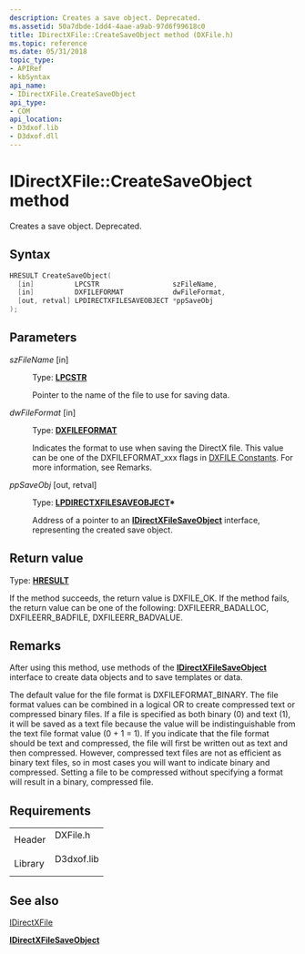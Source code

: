 ```yaml
---
description: Creates a save object. Deprecated.
ms.assetid: 50a7dbde-1dd4-4aae-a9ab-97d6f99618c0
title: IDirectXFile::CreateSaveObject method (DXFile.h)
ms.topic: reference
ms.date: 05/31/2018
topic_type: 
- APIRef
- kbSyntax
api_name: 
- IDirectXFile.CreateSaveObject
api_type: 
- COM
api_location: 
- D3dxof.lib
- D3dxof.dll
---
```


# IDirectXFile::CreateSaveObject method

Creates a save object. Deprecated.

## Syntax


```C++
HRESULT CreateSaveObject(
  [in]          LPCSTR                  szFileName,
  [in]          DXFILEFORMAT            dwFileFormat,
  [out, retval] LPDIRECTXFILESAVEOBJECT *ppSaveObj
);
```



## Parameters

<dl> <dt>

*szFileName* \[in\]
</dt> <dd>

Type: **[**LPCSTR**](../winprog/windows-data-types.md)**

Pointer to the name of the file to use for saving data.

</dd> <dt>

*dwFileFormat* \[in\]
</dt> <dd>

Type: **[**DXFILEFORMAT**](dxfile.md)**

Indicates the format to use when saving the DirectX file. This value can be one of the DXFILEFORMAT\_xxx flags in [DXFILE Constants](dxfile.md). For more information, see Remarks.

</dd> <dt>

*ppSaveObj* \[out, retval\]
</dt> <dd>

Type: **[**LPDIRECTXFILESAVEOBJECT**](idirectxfilesaveobject.md)\***

Address of a pointer to an [**IDirectXFileSaveObject**](idirectxfilesaveobject.md) interface, representing the created save object.

</dd> </dl>

## Return value

Type: **[**HRESULT**](https://msdn.microsoft.com/library/Bb401631(v=MSDN.10).aspx)**

If the method succeeds, the return value is DXFILE\_OK. If the method fails, the return value can be one of the following: DXFILEERR\_BADALLOC, DXFILEERR\_BADFILE, DXFILEERR\_BADVALUE.

## Remarks

After using this method, use methods of the [**IDirectXFileSaveObject**](idirectxfilesaveobject.md) interface to create data objects and to save templates or data.

The default value for the file format is DXFILEFORMAT\_BINARY. The file format values can be combined in a logical OR to create compressed text or compressed binary files. If a file is specified as both binary (0) and text (1), it will be saved as a text file because the value will be indistinguishable from the text file format value (0 + 1 = 1). If you indicate that the file format should be text and compressed, the file will first be written out as text and then compressed. However, compressed text files are not as efficient as binary text files, so in most cases you will want to indicate binary and compressed. Setting a file to be compressed without specifying a format will result in a binary, compressed file.

## Requirements



|                    |                                                                                       |
|--------------------|---------------------------------------------------------------------------------------|
| Header<br/>  | <dl> <dt>DXFile.h</dt> </dl>   |
| Library<br/> | <dl> <dt>D3dxof.lib</dt> </dl> |



## See also

<dl> <dt>

[IDirectXFile](idirectxfile.md)
</dt> <dt>

[**IDirectXFileSaveObject**](idirectxfilesaveobject.md)
</dt> </dl>

 

 
